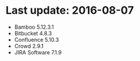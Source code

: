 # Last update: 2016-08-07

- Bamboo 5.12.3.1
- Bitbucket 4.8.3
- Confluence 5.10.3
- Crowd 2.9.1
- JIRA Software 7.1.9

